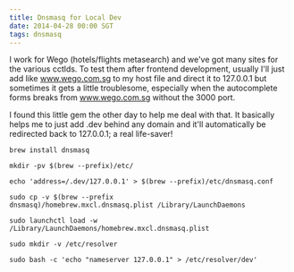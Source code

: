 ```yaml
---
title: Dnsmasq for Local Dev
date: 2014-04-28 00:00 SGT
tags: dnsmasq
---
```


I work for Wego (hotels/flights metasearch) and we've got many sites for the various cctlds. To test them after frontend development, usually I'll just add like www.wego.com.sg to my host file and direct it to 127.0.0.1 but sometimes it gets a little troublesome, especially when the autocomplete forms breaks from www.wego.com.sg without the 3000 port. 

I found this little gem the other day to help me deal with that. It basically helps me to just add .dev behind any domain and it'll automatically be redirected back to 127.0.0.1; a real life-saver!


```
brew install dnsmasq

mkdir -pv $(brew --prefix)/etc/

echo 'address=/.dev/127.0.0.1' > $(brew --prefix)/etc/dnsmasq.conf

sudo cp -v $(brew --prefix 
dnsmasq)/homebrew.mxcl.dnsmasq.plist /Library/LaunchDaemons

sudo launchctl load -w /Library/LaunchDaemons/homebrew.mxcl.dnsmasq.plist

sudo mkdir -v /etc/resolver

sudo bash -c 'echo "nameserver 127.0.0.1" > /etc/resolver/dev'

```

